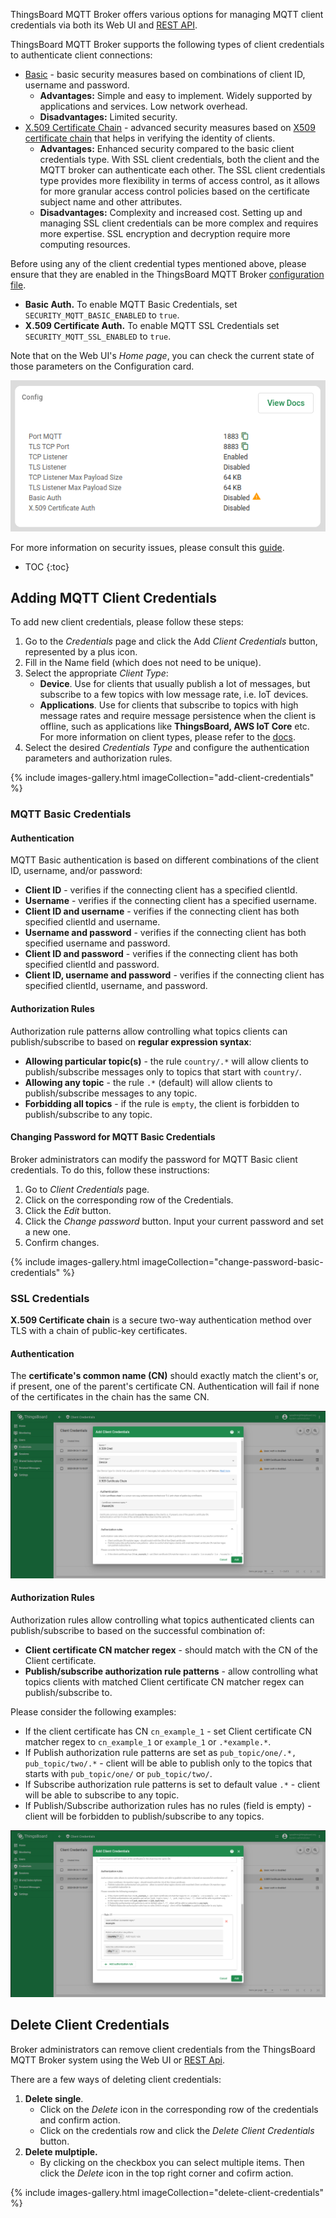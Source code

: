 
ThingsBoard MQTT Broker offers various options for managing MQTT client credentials via both its Web UI and [REST API](/docs/mqtt-broker/mqtt-client-credentials-management/). 

ThingsBoard MQTT Broker supports the following types of client credentials to authenticate client connections:
- [Basic](/docs/mqtt-broker/security/) - basic security measures based on combinations of client ID, username and password.
  - **Advantages:** Simple and easy to implement. Widely supported by applications and services. Low network overhead.
  - **Disadvantages:** Limited security.
- [X.509 Certificate Chain](/docs/mqtt-broker/security/) - advanced security measures based on [X509 certificate chain]() that helps in verifying the identity of clients.
  - **Advantages:** Enhanced security compared to the basic client credentials type. With SSL client credentials, both the client and the MQTT broker can authenticate each other. 
  The SSL client credentials type provides more flexibility in terms of access control, as it allows for more granular access control policies based on the certificate subject name and other attributes.
  - **Disadvantages:** Complexity and increased cost. Setting up and managing SSL client credentials can be more complex and requires more expertise. SSL encryption and decryption require more computing resources.

Before using any of the client credential types mentioned above, please ensure that they are enabled in the ThingsBoard MQTT Broker [configuration file]().
- **Basic Auth.** To enable MQTT Basic Credentials, set `SECURITY_MQTT_BASIC_ENABLED` to `true`.
- **X.509 Certificate Auth.** To enable MQTT SSL Credentials set `SECURITY_MQTT_SSL_ENABLED` to `true`.

Note that on the Web UI's _Home page_, you can check the current state of those parameters on the Configuration card.

![image](/images/mqtt-broker/user-guide/ui/config-card.png)

For more information on security issues, please consult this [guide](/docs/mqtt-broker/security/).

* TOC
{:toc}

## Adding MQTT Client Credentials

To add new client credentials, please follow these steps:

1. Go to the _Credentials_ page and click the Add _Client Credentials_ button, represented by a plus icon.
2. Fill in the Name field (which does not need to be unique).
3. Select the appropriate _Client Type_:
   - **Device**. Use for clients that usually publish a lot of messages, but subscribe to a few topics with low message rate, i.e. IoT devices.
   - **Applications**. Use for clients that subscribe to topics with high message rates and require message persistence when the client is offline, such as applications like **ThingsBoard, AWS IoT Core** etc.
     For more information on client types, please refer to the [docs]().
4. Select the desired _Credentials Type_ and configure the authentication parameters and authorization rules.

{% include images-gallery.html imageCollection="add-client-credentials" %}

### MQTT Basic Credentials

#### Authentication

MQTT Basic authentication is based on different combinations of the client ID, username, and/or password:
- **Client ID** - verifies if the connecting client has a specified clientId.
- **Username** - verifies if the connecting client has a specified username.
- **Client ID and username** - verifies if the connecting client has both specified clientId and username.
- **Username and password** - verifies if the connecting client has both specified username and password.
- **Client ID and password** - verifies if the connecting client has both specified clientId and password.
- **Client ID, username and password** - verifies if the connecting client has specified clientId, username, and password.

#### Authorization Rules

Authorization rule patterns allow controlling what topics clients can publish/subscribe to based on **regular expression syntax**:

* **Allowing particular topic(s)** - the rule `country/.*` will allow clients to publish/subscribe messages only to topics that start with `country/`.
* **Allowing any topic** - the rule `.*` (default) will allow clients to publish/subscribe messages to any topic.
* **Forbidding all topics** - if the rule is `empty`, the client is forbidden to publish/subscribe to any topic.

#### Changing Password for MQTT Basic Credentials

Broker administrators can modify the password for MQTT Basic client credentials. To do this, follow these instructions:
1. Go to _Client Credentials_ page.
2. Click on the corresponding row of the Credentials.
3. Click the _Edit_ button.
4. Click the _Change password_ button. Input your current password and set a new one.
5. Confirm changes.

{% include images-gallery.html imageCollection="change-password-basic-credentials" %}

### SSL Credentials

**X.509 Certificate chain** is a secure two-way authentication method over TLS with a chain of public-key certificates.

#### Authentication

The **certificate's common name (CN)** should exactly match the client's or, if present, one of the parent's certificate CN. 
Authentication will fail if none of the certificates in the chain has the same CN.

![image](/images/mqtt-broker/user-guide/ui/ssl-credentials-1.png)

#### Authorization Rules

Authorization rules allow controlling what topics authenticated clients can publish/subscribe to based on the successful combination of:

* **Client certificate CN matcher regex** - should match with the CN of the Client certificate.
* **Publish/subscribe authorization rule patterns** - allow controlling what topics clients with matched Client certificate CN matcher regex can publish/subscribe to.

Please consider the following examples:
* If the client certificate has CN `cn_example_1` - set Client certificate CN matcher regex to `cn_example_1` or `example_1` or `.*example.*`.
* If Publish authorization rule patterns are set as `pub_topic/one/.*, pub_topic/two/.*` - client will be able to publish only to the topics that starts with `pub_topic/one/` or `pub_topic/two/`.
* If Subscribe authorization rule patterns is set to default value `.*` - client will be able to subscribe to any topic.
* If Publish/Subscribe authorization rules has no rules (field is empty) - client will be forbidden to publish/subscribe to any topics.

![image](/images/mqtt-broker/user-guide/ui/ssl-credentials-2.png)

## Delete Client Credentials

Broker administrators can remove client credentials from the ThingsBoard MQTT Broker system using the Web UI or [REST Api]().

There are a few ways of deleting client credentials:
1. **Delete single**.
   - Click on the _Delete_ icon in the corresponding row of the credentials and confirm action.
   - Click on the credentials row and click the _Delete Client Credentials_ button.
2. **Delete mulptiple.** 
   * By clicking on the checkbox you can select multiple items. Then click the _Delete_ icon in the top right corner and cofirm action.

{% include images-gallery.html imageCollection="delete-client-credentials" %}
